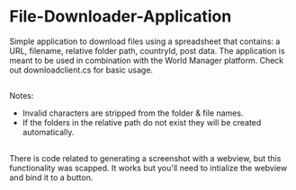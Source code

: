 # File-Downloader-Application
Simple application to download files using a spreadsheet that contains: a URL, filename, relative folder path, countryId, post data.
The application is meant to be used in combination with the World Manager platform.
Check out downloadclient.cs for basic usage.

##
Notes:
- Invalid characters are stripped from the folder & file names.
- If the folders in the relative path do not exist they will be created automatically.

##
There is code related to generating a screenshot with a webview, but this functionality was scapped.
It works but you'll need to intialize the webview and bind it to a button.
